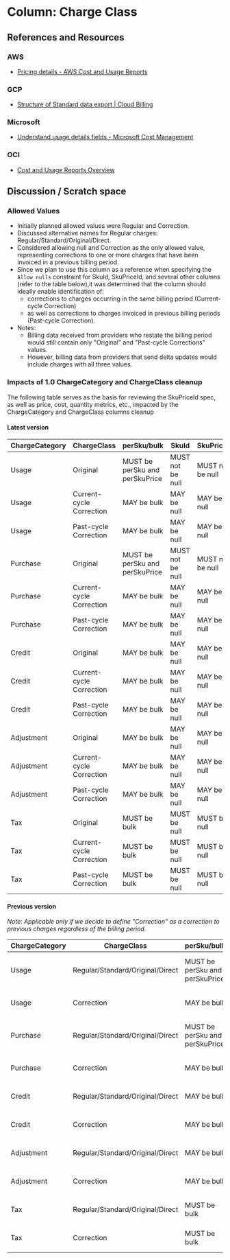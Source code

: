 # Column: Charge Class

## References and Resources

### AWS

* [Pricing details - AWS Cost and Usage Reports](https://docs.aws.amazon.com/cur/latest/userguide/pricing-columns.html)

### GCP

* [Structure of Standard data export | Cloud Billing](https://cloud.google.com/billing/docs/how-to/export-data-bigquery-tables/standard-usage)

### Microsoft

* [Understand usage details fields - Microsoft Cost Management](https://learn.microsoft.com/en-us/azure/cost-management-billing/automate/understand-usage-details-fields)

### OCI

* [Cost and Usage Reports Overview](https://docs.oracle.com/en-us/iaas/Content/Billing/Concepts/usagereportsoverview.htm)

## Discussion / Scratch space

### Allowed Values

* Initially planned allowed values were Regular and Correction.
* Discussed alternative names for Regular charges: Regular/Standard/Original/Direct.
* Considered allowing null and Correction as the only allowed value, representing corrections to one or more charges that have been invoiced in a previous billing period.
* Since we plan to use this column as a reference when specifying the `Allow nulls` constraint for SkuId, SkuPriceId, and several other columns (refer to the table below),it was determined that the column should ideally enable identification of:
  * corrections to charges occurring in the same billing period (Current-cycle Correction)
  * as well as corrections to charges invoiced in previous billing periods (Past-cycle Correction).
* Notes:
  * Billing data received from providers who restate the billing period would still contain only "Original" and "Past-cycle Corrections" values.
  * However, billing data from providers that send delta updates would include charges with all three values.

### Impacts of 1.0 ChargeCategory and ChargeClass cleanup

The following table serves as the basis for reviewing the SkuPriceId spec, as well as price, cost, quantity metrics, etc., impacted by the ChargeCategory and ChargeClass columns cleanup

#### Latest version

| ChargeCategory | ChargeClass              | perSku/bulk                    | SkuId            | SkuPriceId       |
|----------------|--------------------------|--------------------------------|------------------|------------------|
| Usage          | Original                 | MUST be perSku and perSkuPrice | MUST not be null | MUST not be null |
| Usage          | Current-cycle Correction | MAY be bulk                    | MAY be null      | MAY be null      |
| Usage          | Past-cycle Correction    | MAY be bulk                    | MAY be null      | MAY be null      |
| Purchase       | Original                 | MUST be perSku and perSkuPrice | MUST not be null | MUST not be null |
| Purchase       | Current-cycle Correction | MAY be bulk                    | MAY be null      | MAY be null      |
| Purchase       | Past-cycle Correction    | MAY be bulk                    | MAY be null      | MAY be null      |
| Credit         | Original                 | MAY be bulk                    | MAY be null      | MAY be null      |
| Credit         | Current-cycle Correction | MAY be bulk                    | MAY be null      | MAY be null      |
| Credit         | Past-cycle Correction    | MAY be bulk                    | MAY be null      | MAY be null      |
| Adjustment     | Original                 | MAY be bulk                    | MAY be null      | MAY be null      |
| Adjustment     | Current-cycle Correction | MAY be bulk                    | MAY be null      | MAY be null      |
| Adjustment     | Past-cycle Correction    | MAY be bulk                    | MAY be null      | MAY be null      |
| Tax            | Original                 | MUST be bulk                   | MUST be null     | MUST be null     |
| Tax            | Current-cycle Correction | MUST be bulk                   | MUST be null     | MUST be null     |
| Tax            | Past-cycle Correction    | MUST be bulk                   | MUST be null     | MUST be null     |

#### Previous version

*Note: Applicable only if we decide to define "Correction" as a correction to previous charges regardless of the billing period.*

| ChargeCategory | ChargeClass                      | perSku/bulk                    | SkuId            | SkuPriceId       |
|----------------|----------------------------------|--------------------------------|------------------|------------------|
| Usage          | Regular/Standard/Original/Direct | MUST be perSku and perSkuPrice | MUST not be null | MUST not be null |
| Usage          | Correction                       | MAY be bulk                    | MAY be null      | MAY be null      |
| Purchase       | Regular/Standard/Original/Direct | MUST be perSku and perSkuPrice | MUST not be null | MUST not be null |
| Purchase       | Correction                       | MAY be bulk                    | MAY be null      | MAY be null      |
| Credit         | Regular/Standard/Original/Direct | MAY be bulk                    | MAY be null      | MAY be null      |
| Credit         | Correction                       | MAY be bulk                    | MAY be null      | MAY be null      |
| Adjustment     | Regular/Standard/Original/Direct | MAY be bulk                    | MAY be null      | MAY be null      |
| Adjustment     | Correction                       | MAY be bulk                    | MAY be null      | MAY be null      |
| Tax            | Regular/Standard/Original/Direct | MUST be bulk                   | MUST be null     | MUST be null     |
| Tax            | Correction                       | MUST be bulk                   | MUST be null     | MUST be null     |
